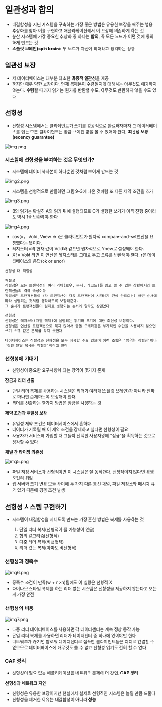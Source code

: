 # 일관성과 합의

- 내결함성을 지닌 시스템을 구축하는 가장 좋은 방법은 유용한 보장을 해주는 범용 추상화를 찾아 이를 구현하고 애플리케이션에서 이 보장에 의존하게 하는 것
- 분산 시스템에 가장 중요한 추상화 중 하나는 **합의**, 즉 모든 노드가 어떤 것에 동의하게 만드는 것
- **스플릿 브레인(split brain)**: 두 노드가 자신이 리더라고 생각하는 상황

## 일관성 보장

- 제 데이터베이스는 대부분 최소한 **최종적 일관성**을 제공
- 하지만 매우 약한 보장이다. 언제 복제본이 수렴될지에 대해서는 아무것도 얘기하지 않는다. **수렴**될 때까지 읽기는 뭔가를 반환할 수도, 아무것도 반환하지 않을 수도 있다

## 선형성

- 선형성 시스템에서는 클라이언트가 쓰기를 성공적으로 완료하자마자 그 데이터베이스를 읽는 모든 클라이언트는 방금 쓰여진 값을 볼 수 있어야 한다, **최신성 보장(recency guarantee)**

![img.png](img.png)

### 시스템에 선형성을 부여하는 것은 무엇인가?

- 시스템에 데이터 복사본이 하나뿐인 것처럼 보이게 만드는 것

![img2.png](img2.png)

- 시스템을 선형적으로 만들려면 그림 9-3에 나온 것처럼 또 다른 제약 조건을 추가

![img3.png](img3.png)

- B의 읽기는 확실히 A의 읽기 뒤에 실행되므로 C가 실행한 쓰기가 아직 진행 중이라도 역시 1을 반환해야 한다

![img4.png](img4.png)

- cas(x， Vold, Vnew => r은 클라이언트가 원자적 compare-and-set연산을 요청했다는 뜻이다.
- 레지스터 x의 현재 값이 Vold와 같으면 원자적으로 Vnew로 설정돼야 한다.
- X != Vold 라면 이 연산은 레지스터를 그대로 두고 오류를 반환해야 한다. r은 데이터베이스의 응답(ok or error)

```shell
선형성 대 직렬성

직렬성
직렬성은 모든 트랜잭션이 여러 객체(로우, 문서, 레코드)를 읽고 쓸 수 있는 상황에서의 트랜잭션들의 격리 속성이다
직렬성은 트랜잭션들이 (각 트랜잭션이 다음 트랜잭션이 시작하기 전에 완료되는) 어떤 순서에 따라 실행되는 것처럼 동작하도록 보장해준다. 
그 순서가 트랜잭션들이 실제로 실행되는 순서와 달라도 상관없다

선형성
선형성은 레지스터(개별 객체)에 실행되는 읽기와 쓰기에 대한 최신성 보장이다. 
선형성은 연산을 트랜잭션으로 묶지 않아서 충돌 구체화같은 부가적인 수단을 사용하지 않으면 쓰기 스큐 같은 문제를 막지 못한다

데이터베이스는 직렬성과 선형성을 모두 제공할 수도 있으며 이런 조합은 '엄격한 직렬성'이나 '강한 단일 복사본 직렬성'이라고 한다
```

### 선형성에 기대기

- 선형성이 중요한 요구사항이 되는 영역이 몇가지 존재

**잠금과 리더 선출**

- 단일 리더 복제를 사용하는 시스템은 리더가 여러개(스플릿 브레인)가 아니라 진짜로 하나만 존재하도록 보장해야 한다. 
- 리더를 선출하는 한가지 방법은 잠금을 사용하는 것

**제약 조건과 유일성 보장**

- 유일성 제약 조건은 데이터베이스에서 흔하다
- 데이터가 기록될 때 이 제약 조건을 강제하고 싶다면 선형성이 필요
- 사용자가 서비스에 가입할 때 그들이 선택한 사용자명에 “잠금”을 획득하는 것으로 생각할 수 있다

**채널 간 타이밍 의존성**

![img5.png](img5.png)

- 파일 저장 서비스가 선형적이면 이 시스템은 잘 동작한다. 선형적이지 않다면 경쟁 조건의 위험
- 웹 서버와 크기 변경 모듈 사이에 두 가지 다른 통신 채널, 파일 저장소와 메시지 큐가 있기 때문에 경쟁 조건 발생

## 선형성 시스템 구현하기

- 시스템이 내결함성을 지니도록 만드는 가장 흔한 방법은 복제를 사용하는 것

  1. 단일 리더 복제(선형적이 될 가능성이 있음)
  2. 합의 알고리즘(선형적)
  3. 다중 리더 복제(비선형적)
  4. 리더 없는 복제(아마도 비선형적)

### 선형성과 정족수

![img6.png](img6.png)

- 정족수 조건이 만족(w + r >n)됨에도 이 실행은 선형적 X
- 다이나모 스타일 복제를 하는 리더 없는 시스템은 선형성을 제공하지 않는다고 보는 게 가장 안전

### 선형성의 비용 

![img7.png](img7.png)

- 다중 리더 데이터베이스를 사용하면 각 데이터센터는 계속 정상 동작 가능
- 단일 리더 복제를 사용하면 리더가 데이터센터 중 하나에 있어야만 한다
- 네트워크가 끊기면 팔로워 데이터센터로 접속한 클라이언트들은 리더로 연결할 수 없으므로 데이터베이스에 아무것도 쓸 수 없고 선형성 읽기도 전혀 할 수 없다

### CAP 정리

- 선형성이 필요 없는 애플리케이션은 네트워크 문제에 더 강인, **CAP 정리**

**선형성과 네트워크 지연**

- 선형성은 유용한 보장이지만 현실에서 실제로 선형적인 시스템은 놀랄 만큼 드물다
- 선형성을 제거한 이유는 내결함성이 아니라 **성능**

